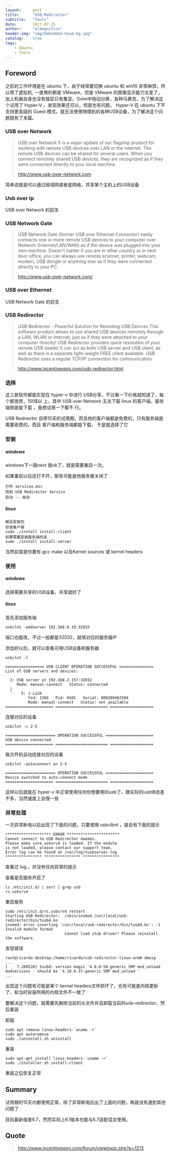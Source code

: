 ```yaml
---
layout:     post
title:      "USB-Redirector"
subtitle:   "Tools"
date:       2017-07-25
author:     "elmagnifico"
header-img: "img/Embedded-head-bg.jpg"
catalog:    true
tags:
    - Ubuntu
    - Tools
---
```


## Foreword

之前的工作环境是在 ubuntu 下，由于经常要切换 ubuntu 和 win10 非常麻烦，所以用了虚拟机,
一直用的都是 VMware，但是 VMware 的图像显示能力太差了，加上机器自身也没有独显只有集显，Gvim中拖动分屏，各种马赛克，为了解决这个试用了 Hyper-V ，发现效果还可以，但是也有问题， Hyper-V 在 ubuntu 下不支持更高级的 Guest 模式，就无法使用物理机的各种USB设备，为了解决这个问题就有了本篇。

### USB over Network

> USB over Network 5 is a major update of our flagship product for working with remote USB devices over LAN or the Internet. The remote USB devices can be shared for several users. When you connect remotely shared USB devices, they are recognized as if they were connected directly to your local machine.
>
> http://www.usb-over-network.com

简单说就是可以通过局域网或者是网络，共享某个主机上的USB设备

### Usb over Ip

USB over Network 的前生

### USB Network Gate

> USB Network Gate (former USB over Ethernet Connector) easily connects one or more remote USB devices to your computer over Network (Internet/LAN/WAN) as if the device was plugged into your own machine. Doesn't matter if you are in other country or in next door office, you can always use remote scanner, printer, webcam, modem, USB dongle or anything else as if they were connected directly to your PC.
>
> http://www.usb-over-network.com/

### USB over Ethernet

USB Network Gate 的前生

### USB Redirector

>USB Redirector - Powerful Solution for Remoting USB Devices
This software product allows to use shared USB devices remotely through a LAN, WLAN or Internet, just as if they were attached to your computer directly! USB Redirector provides quick resolution of your remote USB needs! It can act as both USB server and USB client, as well as there is a separate light-weight FREE client available. USB Redirector uses a regular TCP/IP connection for communication.
>
> http://www.incentivespro.com/usb-redirector.html

### 选择

这三款软件都能实现在 hyper-v 中进行 USB分享，不过看一下价格就知道了，每个都很贵，150$以
上，其中 USB over Network 无法下载 linux 的客户端，服务端倒是能下载 ，我想试用一下都不
行。

USB Redirector 自带15天的试用期，而且他的客户端都是免费的，只有服务端是需要收费的，而且
客户端和服务端都能下载， 于是就选择了它

### 安装

##### windows

windows下一路next 就ok了，就是需要重启一次。

如果重启以后还打不开，那有可能是他服务被关闭了

    打开 services.msc
    找到 USB Redirector Service
    启动 -- 自动

##### linux

```
解压安装包
安装客户端
sudo ./install install-client
如果需要安装服务端的话
sudo ./install install-server
```
当然前提是你要有 gcc make 以及Kernel  sources 或 kernel headers

### 使用

##### windows

选择需要共享的USB设备，共享就好了

##### linux


首先添加服务端

    usbclnt -addserver 192.168.0.10:32032

端口也能改，不过一般都是32032，就填对应的服务器IP

添加好以后，就可以查看可用USB设备和服务器

```
usbclnt -l

================= USB CLIENT OPERATION SUCCESSFUL ===============
List of USB servers and devices:

  2: USB server at 192.168.2.157:32032
     Mode: manual-connect   Status: connected
  |
  `-   5: J-Link
          Vid: 1366   Pid: 0101   Serial: 000269402504
          Mode: manual-connect   Status: not available
===================== ======================= ===================
```

连接对应的设备

```
usbclnt -c 2-5

====================== OPERATION SUCCESSFUL =====================
USB device connected
===================== ======================= ===================
```

每次开机自动连接对应的设备

```
usbclnt -autoconnect on 2-5

====================== OPERATION SUCCESSFUL =====================
Device switched to auto-connect mode
===================== ======================= ===================
```

这样以后就能在 hyper-v 中正常使用任何你想要用的usb了，跟实际的usb体验差不多，当然速度上会慢一些

### 异常处理

一次异常断电以后出现了下面的问题，只要使用 usbclbnt ，就会有下面的提示

```
******************** ERROR ***********************
Cannot connect to USB Redirector daemon.
Please make sure usbsrvd is loaded. If the module
is not loaded, please contact our support team.
Error log can be found at /var/log/tusbserver.log
**************** **************** ****************
```

查看过 log ，并没有任何异常的提示

查看是否服务开启了

```
ls /etc/init.d/ | sort | grep usb
rc.usbsrvd
```

重启服务
```
sudo /etc/init.d/rc.usbsrvd restart
Starting USB Redirector:  /sbin/insmod /usr/local/usb-redirector/bin/tusbd.ko
insmod: error inserting '/usr/local/usb-redirector/bin/tusbd.ko': -1 Invalid module format
                          Cannot load stub driver! Please reinstall the software.
```

发现错误
```
root@ricardo-desktop:/home/ricardo/usb-redirector-linux-arm# dmesg
...
[    7.268520] tusbd: version magic '4.8.0-58-generic SMP mod_unload modversions ' should be '4.10.0-27-generic SMP mod_unload '
...
```

出现这个问题有可能是某个 kernel headers文件损坏了，也有可能是内核更新了，和当时安装所用的内核文件不一致了

要解决这个问题，就需要先删除当前的头文件并且卸载当前的usb-redirector，然后重装

卸载
```
sudo apt remove linux-headers-`uname -r`
sudo apt autoremove
sudo ./uninstall.sh uninstall
```

重装
```
sudo apt-get install linux-headers-`uname -r`
sudo ./installer.sh install-client
```

重装之后恢复正常

## Summary

试用期的15天内都使用正常，除了异常断电后出了上面的问题，再就没有遇到其他问题了

目前最新版是6.7，然而实际上6.1版本也能与6.7适配混合使用。

## Quote

> http://www.incentivespro.com/forum/viewtopic.php?p=1213
